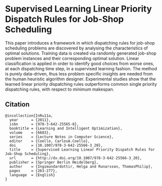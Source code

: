 # Supervised Learning Linear Priority Dispatch Rules for Job-Shop Scheduling

This paper introduces a framework in which dispatching rules for job-shop scheduling problems are discovered by analysing the
characteristics of optimal solutions. Training data is created via randomly generated job-shop problem instances and their corresponding optimal solution. Linear classification is applied in order to identify good choices from worse ones, at each dispatching time step, in a supervised learning fashion. The method is purely data-driven, thus less problem specific insights are needed from the human heuristic algorithm designer. Experimental studies show that the learned linear priority dispatching
rules outperforms common single priority dispatching rules, with respect to minimum makespan.


## Citation
```
@incollection{InRu11a,
  year      = {2011},
  isbn      = {978-3-642-25565-6},
  booktitle = {Learning and Intelligent Optimization},
  volume    = {6683},
  series    = {Lecture Notes in Computer Science},
  editor    = {Coello, CarlosA.Coello},
  doi       = {10.1007/978-3-642-25566-3_20},
  title     = {Supervised Learning Linear Priority Dispatch Rules for Job-Shop Scheduling},
  url       = {http://dx.doi.org/10.1007/978-3-642-25566-3_20},
  publisher = {Springer Berlin Heidelberg},
  author    = {Ingimundardottir, Helga and Runarsson, ThomasPhilip},
  pages     = {263-277},
  language  = {English}
}
```

